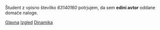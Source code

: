 Študent z vpisno številko _63140160_ potrjujem, da sem __edini avtor__ oddane domače naloge.

[Glavna](https://rawgit.com/maver42/stroboskop/master/stroboskop.html)
[Izgled](https://rawgit.com/maver42/stroboskop/izgled/stroboskop.html)
[Dinamika](https://rawgit.com/maver42/stroboskop/dinamika/stroboskop.html)
